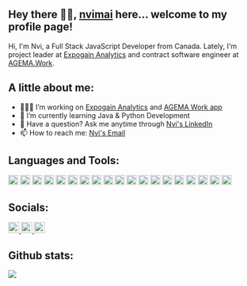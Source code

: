 ## Hey there 👋🏽, [nvimai](https://nvimai.com/) here... welcome to my profile page!

Hi, I'm Nvi, a Full Stack JavaScript Developer from Canada. Lately, I'm project leader at [Expogain Analytics](https://analytics.expogain.com) and contract software engineer at [AGEMA.Work](https://agema.work).
<br />

## A little about me:

- 👨🏽‍💻 I’m working on [Expogain Analytics](https://analytics.expogain.com) and [AGEMA Work app](https://agema.work)
- 🌱 I’m currently learning Java & Python Development
- 💬 Have a question? Ask me anytime through [Nvi's LinkedIn](https://www.linkedin.com/in/nhatmai/)
- 📫 How to reach me: [Nvi's Email](mailto:contact@nvimai.com)

## Languages and Tools:

<code><img height="20" src="https://cdn.jsdelivr.net/npm/simple-icons@v3/icons/javascript.svg"></code>
<code><img height="20" src="https://cdn.jsdelivr.net/npm/simple-icons@v3/icons/html5.svg"></code>
<code><img height="20" src="https://cdn.jsdelivr.net/npm/simple-icons@v3/icons/css3.svg"></code>
<code><img height="20" src="https://cdn.jsdelivr.net/npm/simple-icons@v3/icons/react.svg"></code>
<code><img height="20" src="https://cdn.jsdelivr.net/npm/simple-icons@v3/icons/angular.svg"></code>
<code><img height="20" src="https://cdn.jsdelivr.net/npm/simple-icons@v3/icons/vue-dot-js.svg"></code>
<code><img height="20" src="https://cdn.jsdelivr.net/npm/simple-icons@v3/icons/gatsby.svg"></code>
<code><img height="20" src="https://cdn.jsdelivr.net/npm/simple-icons@v3/icons/graphql.svg"></code>
<code><img height="20" src="https://cdn.jsdelivr.net/npm/simple-icons@v3/icons/node-dot-js.svg"></code>
<code><img height="20" src="https://cdn.jsdelivr.net/npm/simple-icons@v3/icons/ionic.svg"></code>
<code><img height="20" src="https://cdn.jsdelivr.net/npm/simple-icons@v3/icons/csharp.svg"></code>
<code><img height="20" src="https://cdn.jsdelivr.net/npm/simple-icons@v3/icons/mysql.svg"></code>
<code><img height="20" src="https://cdn.jsdelivr.net/npm/simple-icons@v3/icons/microsoftsqlserver.svg"></code>
<code><img height="20" src="https://cdn.jsdelivr.net/npm/simple-icons@v3/icons/shopify.svg"></code>
<code><img height="20" src="https://cdn.jsdelivr.net/npm/simple-icons@v3/icons/github.svg"></code>
<code><img height="20" src="https://cdn.jsdelivr.net/npm/simple-icons@v3/icons/php.svg"></code>
<code><img height="20" src="https://cdn.jsdelivr.net/npm/simple-icons@v3/icons/linode.svg"></code>
<code><img height="20" src="https://cdn.jsdelivr.net/npm/simple-icons@v3/icons/digitalocean.svg"></code>
<code><img height="20" src="https://cdn.jsdelivr.net/npm/simple-icons@v3/icons/amazonaws.svg"></code>

## Socials:

<a href="https://www.linkedin.com/in/nhatmai/">
  <img alt="Nvi Mai LinkedIn" width="22px" src="https://cdn.jsdelivr.net/npm/simple-icons@v3/icons/linkedin.svg" />
</a>
<a href="https://www.facebook.com/nhatvuongminhmai/">
  <img alt="Nhat Vuong Minh Mai | Facebook" width="22px" src="https://cdn.jsdelivr.net/npm/simple-icons@3.8.0/icons/facebook.svg" />
</a>
<a href="https://www.instagram.com/nvimai/">
  <img alt="Nvi's Instagram" width="22px" src="https://cdn.jsdelivr.net/npm/simple-icons@v3/icons/instagram.svg" />
</a>

<br />

## Github stats:
<a href="https://github.com/anuraghazra/convoychat">
  <img src="https://github-readme-stats.vercel.app/api/top-langs/?username=nvimai&layout=compact" />
</a>
